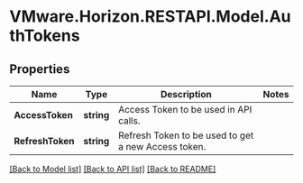 # VMware.Horizon.RESTAPI.Model.AuthTokens
## Properties

Name | Type | Description | Notes
------------ | ------------- | ------------- | -------------
**AccessToken** | **string** | Access Token to be used in API calls. | 
**RefreshToken** | **string** | Refresh Token to be used to get a new Access token. | 

[[Back to Model list]](../README.md#documentation-for-models) [[Back to API list]](../README.md#documentation-for-api-endpoints) [[Back to README]](../README.md)

